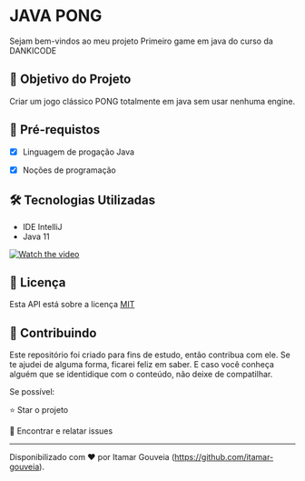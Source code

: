 <h1>JAVA PONG </h1>
<p> Sejam bem-vindos ao meu projeto Primeiro game em java do curso da DANKICODE</p>
<h2>🎯 Objetivo do Projeto</h2>
<p>Criar um jogo clássico PONG totalmente em java sem usar nenhuma engine.</p>

<h2>
🛑 Pré-requistos
</h2>

- [x] Linguagem de progação Java
- [x] Noções de programação


<h2>🛠 Tecnologias Utilizadas</h2>

<ul>
    <li>IDE IntelliJ</li>
    <li>Java 11</li>
</ul>


[![Watch the video](https://play-lh.googleusercontent.com/vA4tG0v4aasE7oIvRIvTkOYTwom07DfqHdUPr6k7jmrDwy_qA_SonqZkw6KX0OXKAdk=w720-h310-rw)](https://www.youtube.com/embed/hVmPgQ-rNJc)

<h2>📜 Licença</h2>
Esta API está sobre a licença <a href="https://opensource.org/licenses/MIT">MIT</a>
<h2> 🤝 Contribuindo </h2>

Este repositório foi criado para fins de estudo, então contribua com ele. Se te ajudei de alguma forma, ficarei feliz em
saber. E caso você conheça alguém que se identidique com o conteúdo, não deixe de compatilhar.

Se possível:

⭐️ Star o projeto

🐛 Encontrar e relatar issues

------------

Disponibilizado com ♥ por Itamar Gouveia (https://github.com/itamar-gouveia).

